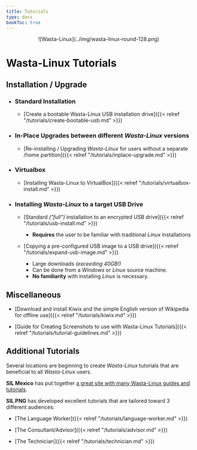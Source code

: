 ```yaml
---
title: Tutorials
type: docs
bookToc: true
---
```


<p align="center"> ![Wasta-Linux](../img/wasta-linux-round-128.png)

# Wasta-Linux Tutorials

## Installation / Upgrade

- ### Standard Installation ###

    - [Create a bootable Wasta-Linux USB installation drive]({{< relref "/tutorials/create-bootable-usb.md" >}})

- ### In-Place Upgrades between different *Wasta-Linux* versions ###

    - [Re-installing / Upgrading *Wasta-Linux* for users without a separate /home partition]({{< relref "/tutorials/inplace-upgrade.md" >}})

- ### Virtualbox ###

    - [Installing Wasta-Linux to VirtualBox]({{< relref "/tutorials/virtualbox-install.md" >}})

- ### Installing *Wasta-Linux* to a target USB Drive ###

    - [Standard *("full")* installation to an encrypted USB drive]({{< relref "/tutorials/usb-install.md" >}})

        - **Requires** the user to be familiar with traditional *Linux* installations

    - [Copying a pre-configured USB image to a USB drive]({{< relref "/tutorials/expand-usb-image.md" >}})

        - Large downloads *(exceeding 40GB!)*
        - Can be done from a *Windows* or *Linux* source machine.
        - **No familiarity** with installing *Linux* is necessary.

## Miscellaneous

- [Download and install Kiwix and the simple English version of Wikipedia for offline use]({{< relref "/tutorials/kiwix.md" >}})

- [Guide for Creating Screenshots to use with Wasta-Linux Tutorials]({{< relref "/tutorials/tutorial-guidelines.md" >}})

## Additional Tutorials

Several locations are beginning to create *Wasta-Linux* tutorials that are beneficial to all *Wasta-Linux* users.

**SIL Mexico** has put together [a great site with many Wasta-Linux guides and tutorials](https://sites.google.com/a/sil.org/mxb-wasta-linux/).

**SIL PNG** has developed excellent tutorials that are tailored toward 3 different audiences:

- [The Language Worker]({{< relref "/tutorials/language-worker.md" >}})

- [The Consultant/Advisor]({{< relref "/tutorials/advisor.md" >}})

- [The Technician]({{< relref "/tutorials/technician.md" >}})
